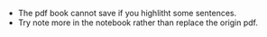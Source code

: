- The pdf book cannot save if you highlitht some sentences.
- Try note more in the notebook rather than replace the origin pdf.